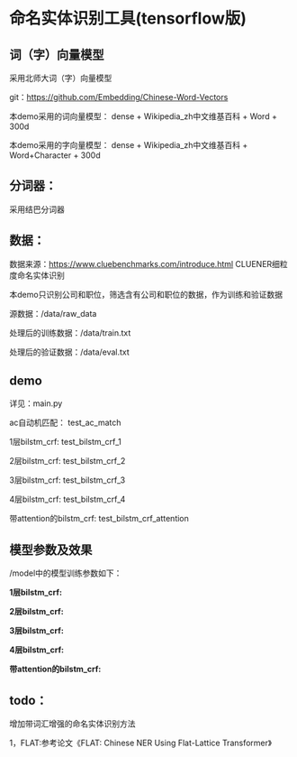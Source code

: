 # 命名实体识别工具(tensorflow版)

## 词（字）向量模型
采用北师大词（字）向量模型

git：https://github.com/Embedding/Chinese-Word-Vectors

本demo采用的词向量模型： dense + Wikipedia_zh中文维基百科 + Word + 300d

本demo采用的字向量模型： dense + Wikipedia_zh中文维基百科 + Word+Character + 300d

## 分词器：
采用结巴分词器

## 数据：
数据来源：https://www.cluebenchmarks.com/introduce.html  CLUENER细粒度命名实体识别

本demo只识别公司和职位，筛选含有公司和职位的数据，作为训练和验证数据

源数据：/data/raw_data

处理后的训练数据：/data/train.txt

处理后的验证数据：/data/eval.txt

## demo
详见：main.py

ac自动机匹配： test_ac_match

1层bilstm_crf: test_bilstm_crf_1

2层bilstm_crf: test_bilstm_crf_2

3层bilstm_crf: test_bilstm_crf_3

4层bilstm_crf: test_bilstm_crf_4

带attention的bilstm_crf: test_bilstm_crf_attention

## 模型参数及效果
/model中的模型训练参数如下：

**1层bilstm_crf:** 

**2层bilstm_crf:**

**3层bilstm_crf:**

**4层bilstm_crf:**

**带attention的bilstm_crf:**

## todo：
增加带词汇增强的命名实体识别方法

1，FLAT:参考论文《FLAT: Chinese NER Using Flat-Lattice Transformer》